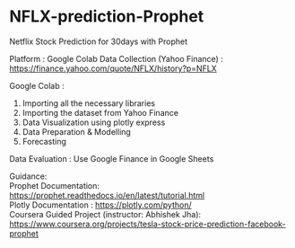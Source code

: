 # NFLX-prediction-Prophet
Netflix Stock Prediction for 30days with Prophet 

Platform : Google Colab
Data Collection (Yahoo Finance) : https://finance.yahoo.com/quote/NFLX/history?p=NFLX

Google Colab : 
1) Importing all the necessary libraries
2) Importing the dataset from Yahoo Finance
3) Data Visualization using plotly express
4) Data Preparation & Modelling
5) Forecasting

Data Evaluation : Use Google Finance in Google Sheets

Guidance: <br>
Prophet Documentation: https://prophet.readthedocs.io/en/latest/tutorial.html <br>
Plotly Documentation : https://plotly.com/python/ <br>
Coursera Guided Project (instructor: Abhishek Jha): https://www.coursera.org/projects/tesla-stock-price-prediction-facebook-prophet 

